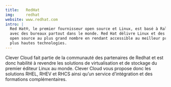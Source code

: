 ```yaml
---
title:   RedHat
img:     redhat
website: www.redhat.com
intro: |
  Red Hat®, le premier fournisseur open source et Linux, est basé à Raleigh, NC,
  avec des bureaux partout dans le monde. Red Hat délivre Linux et des solutions
  open source au plus grand nombre en rendant accessible au meilleur prix les
  plus hautes technologies.
---
```

Clever Cloud fait partie de la communauté des partenaires de Redhat et est donc
habilité à revendre les solutions de virtualisation et de stockage du premier
éditeur Linux au monde.
Clever Cloud vous propose donc les solutions RHEL, RHEV et RHCS ainsi qu’un
service d’intégration et des formations complémentaires.

